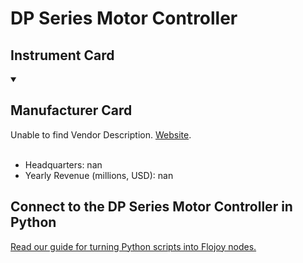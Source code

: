 
# DP Series Motor Controller

## Instrument Card



<details open>
<summary><h2>Manufacturer Card</h2></summary>
Unable to find Vendor Description. <a href="nan">Website</a>.
<br></br>
<ul>
  <li>Headquarters: nan</li>
  <li>Yearly Revenue (millions, USD): nan</li>
</ul>
</details>

## Connect to the DP Series Motor Controller in Python

[Read our guide for turning Python scripts into Flojoy nodes.](https://docs.flojoy.ai/custom-nodes/creating-custom-node/)


